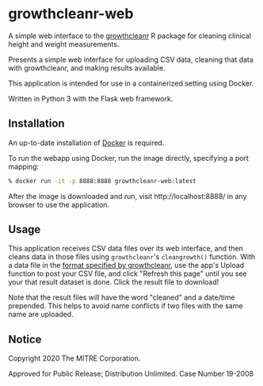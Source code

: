 # growthcleanr-web

A simple web interface to the [growthcleanr](https://github.com/carriedaymont/growthcleanr) R package for cleaning clinical height and weight measurements.

Presents a simple web interface for uploading CSV data, cleaning that data with
growthcleanr, and making results available.

This application is intended for use in a containerized setting using Docker.

Written in Python 3 with the Flask web framework.

## Installation

An up-to-date installation of [Docker](https://www.docker.com/) is required.

To run the webapp using Docker, run the image directly, specifying a port
mapping:

```bash
% docker run -it -p 8888:8888 growthcleanr-web:latest 
```

After the image is downloaded and run, visit http://localhost:8888/ in any
browser to use the application.

## Usage

This application receives CSV data files over its web interface, and then cleans
data in those files using `growthcleanr`'s `cleangrowth()` function. With a
data file in the [format specified by growthcleanr](https://github.com/carriedaymont/growthcleanr#data-preparation), use the app's Upload function
to post your CSV file, and click "Refresh this page" until you see your that result
dataset is done. Click the result file to download!

Note that the result files will have the word "cleaned" and a date/time
prepended. This helps to avoid name conflicts if two files with the same name
are uploaded.


## Notice

Copyright 2020 The MITRE Corporation.

Approved for Public Release; Distribution Unlimited. Case Number 19-2008